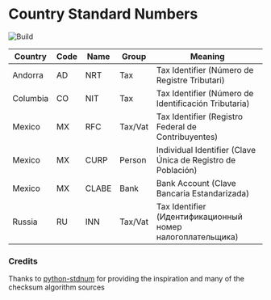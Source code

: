 # Country Standard Numbers

![Build](https://github.com/koblas/stdnum-js/workflows/Node.js%20CI/badge.svg)

| Country  | Code | Name  | Group   | Meaning                                                      |
| -------- | ---- | ----- | ------- | ------------------------------------------------------------ |
| Andorra  | AD   | NRT   | Tax     | Tax Identifier (Número de Registre Tributari)                |
| Columbia | CO   | NIT   | Tax     | Tax Identifier (Número de Identificación Tributaria)         |
| Mexico   | MX   | RFC   | Tax/Vat | Tax Identifier (Registro Federal de Contribuyentes)          |
| Mexico   | MX   | CURP  | Person  | Individual Identifier (Clave Única de Registro de Población) |
| Mexico   | MX   | CLABE | Bank    | Bank Account (Clave Bancaria Estandarizada)                  |
| Russia   | RU   | INN   | Tax/Vat | Tax Identifier (Идентификационный номер налогоплательщика)   |

### Credits

Thanks to [python-stdnum](https://arthurdejong.org/python-stdnum/) for providing the inspiration and
many of the checksum algorithm sources
